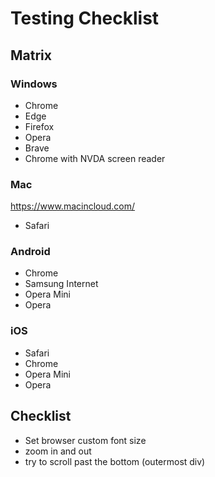 # Testing Checklist

## Matrix
### Windows
- Chrome
- Edge
- Firefox
- Opera
- Brave
- Chrome with NVDA screen reader

### Mac
https://www.macincloud.com/
- Safari

### Android
- Chrome
- Samsung Internet
- Opera Mini
- Opera

### iOS
- Safari
- Chrome
- Opera Mini
- Opera

## Checklist
- Set browser custom font size
- zoom in and out
- try to scroll past the bottom (outermost div)